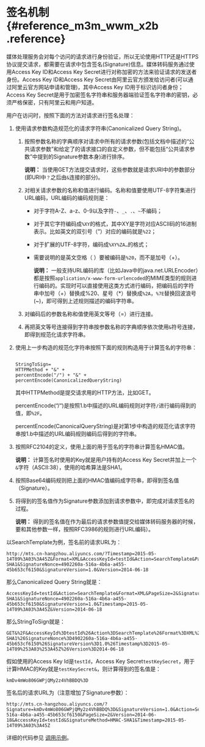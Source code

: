 # 签名机制 {#reference_m3m_wwm_x2b .reference}

媒体处理服务会对每个访问的请求进行身份验证，所以无论使用HTTP还是HTTPS协议提交请求，都需要在请求中包含签名\(Signature\)信息。媒体转码服务通过使用Access Key ID和Access Key Secret进行对称加密的方法来验证请求的发送者身份。Access Key ID和Access Key Secret由阿里云官方颁发给访问者\(可以通过阿里云官方网站申请和管理\)，其中Access Key ID用于标识访问者身份；Access Key Secret是用于加密签名字符串和服务器端验证签名字符串的密钥，必须严格保密，只有阿里云和用户知道。

用户在访问时，按照下面的方法对请求进行签名处理：

1.  使用请求参数构造规范化的请求字符串\(Canonicalized Query String\)。
    1.  按照参数名称的字典顺序对请求中所有的请求参数\(包括文档中描述的“公共请求参数”和给定了的请求接口的自定义参数，但不能包括“公共请求参数”中提到的Signature参数本身\)进行排序。

        **说明：** 当使用GET方法提交请求时，这些参数就是请求URI中的参数部分\(即URI中`？`之后由`&`连接的部分\)。

    2.  对相关请求参数的名称和值进行编码。名称和值要使用UTF-8字符集进行URL编码，URL编码的编码规则是：
        -   对于字符A-Z、a-z、0-9以及字符`-`、`_`、`.`、`~`不编码；
        -   对于其它字符编码成`%XY`的格式，其中XY是字符对应ASCII码的16进制表示。比如英文的双引号（”）对应的编码就是`%22`；
        -   对于扩展的UTF-8字符，编码成`%XY%ZA…`的格式；
        -   需要说明的是英文空格（ ）要被编码是`%20`，而不是加号（+）。

            **说明：** 一般支持URL编码的库（比如Java中的java.net.URLEncoder）都是按照`application/x-www-form-urlencoded`的MIME类型的规则进行编码的。实现时可以直接使用这类方式进行编码，把编码后的字符串中加号（+）替换成%20、星号（\*）替换成`%2A`，`%7E`替换回波浪号\(~\)，即可得到上述规则描述的编码字符串。

    3.  对编码后的参数名称和值使用英文等号（=）进行连接。
    4.  再把英文等号连接得到字符串按参数名称的字典顺序依次使用`&`符号连接，即得到规范化请求字符串。
2.  使用上一步构造的规范化字符串按照下面的规则构造用于计算签名的字符串：

    ```
    
    StringToSign=
    HTTPMethod + "&" +
    percentEncode("/") + "&" +
    percentEncode(CanonicalizedQueryString)
    ```

    其中HTTPMethod是提交请求用的HTTP方法，比如GET。

    percentEncode\(“/“\)是按照1.b中描述的URL编码规则对字符`/`进行编码得到的值，即`%2F`。

    percentEncode\(CanonicalQueryString\)是对第1步中构造的规范化请求字符串按1.b中描述的URL编码规则编码后得到的字符串。

3.  按照RFC2104的定义，使用上面的用于签名的字符串计算签名HMAC值。

    **说明：** 计算签名时使用的Key就是用户持有的Access Key Secret并加上一个`&`字符（ASCII:38），使用的哈希算法是SHA1。

4.  按照Base64编码规则把上面的HMAC值编码成字符串，即得到签名值（Signature）。
5.  将得到的签名值作为Signature参数添加到请求参数中，即完成对请求签名的过程。

    **说明：** 得到的签名值在作为最后的请求参数值提交给媒体转码服务器的时候，要和其他参数一样，按照RFC3986的规则进行URL编码）。


以SearchTemplate为例，签名前的请求URL为：

```
http://mts.cn-hangzhou.aliyuncs.com/?Timestamp=2015-05-14T09%3A03%3A45Z&Format=XML&AccessKeyId=testId&Action=SearchTemplate&PageSize=2&SignatureMethod=HMAC-SHA1&SignatureNonce=4902260a-516a-4b6a-a455-45b653cf6150&SignatureVersion=1.0&Version=2014-06-18
```

那么Canonicalized Query String就是：

```
AccessKeyId=testId&Action=SearchTemplate&Format=XML&PageSize=2&SignatureMethod=HMAC-SHA1&SignatureNonce=4902260a-516a-4b6a-a455-45b653cf6150&SignatureVersion=1.0&Timestamp=2015-05-14T09%3A03%3A45Z&Version=2014-06-18
```

那么StringToSign就是：

```
GET&%2F&AccessKeyId%3DtestId%26Action%3DSearchTemplate%26Format%3DXML%26PageSize%3D2%26SignatureMethod%3DHMAC-SHA1%26SignatureNonce%3D4902260a-516a-4b6a-a455-45b653cf6150%26SignatureVersion%3D1.0%26Timestamp%3D2015-05-14T09%253A03%253A45Z%26Version%3D2014-06-18
```

假如使用的Access Key Id是`testId`，Access Key Secret`testKeySecret`，用于计算HMAC的Key就是`testKeySecret&`，则计算得到的签名值是：

```
kmDv4mWo806GWPjQMy2z4VhBBDQ%3D
```

签名后的请求URL为（注意增加了Signature参数）：

```
http://mts.cn-hangzhou.aliyuncs.com/?Signature=kmDv4mWo806GWPjQMy2z4VhBBDQ%3D&SignatureVersion=1.0&Action=SearchTemplate&Format=XML&SignatureNonce=4902260a-516a-4b6a-a455-45b653cf6150&PageSize=2&Version=2014-06-18&AccessKeyId=testId&SignatureMethod=HMAC-SHA1&Timestamp=2015-05-14T09%3A03%3A45Z
```

详细的代码参见 [调用示例](cn.zh-CN/API参考/调用方式/调用示例.md#)。

